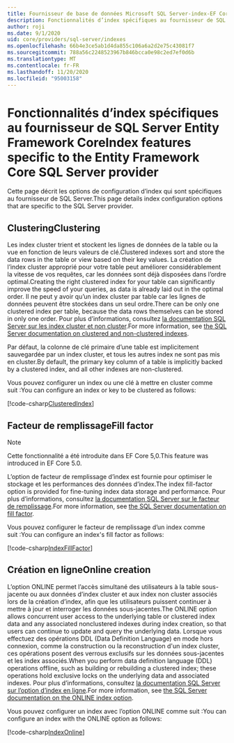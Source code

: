```yaml
---
title: Fournisseur de base de données Microsoft SQL Server-index-EF Core
description: Fonctionnalités d’index spécifiques au fournisseur de SQL Server Entity Framework Core
author: roji
ms.date: 9/1/2020
uid: core/providers/sql-server/indexes
ms.openlocfilehash: 66b4e3ce5ab1d4da855c106a6a2d2e75c43081f7
ms.sourcegitcommit: 788a56c2248523967b846bcca0e98c2ed7ef0d6b
ms.translationtype: MT
ms.contentlocale: fr-FR
ms.lasthandoff: 11/20/2020
ms.locfileid: "95003158"
---
```

# <a name="index-features-specific-to-the-entity-framework-core-sql-server-provider"></a><span data-ttu-id="ee232-103">Fonctionnalités d’index spécifiques au fournisseur de SQL Server Entity Framework Core</span><span class="sxs-lookup"><span data-stu-id="ee232-103">Index features specific to the Entity Framework Core SQL Server provider</span></span>

<span data-ttu-id="ee232-104">Cette page décrit les options de configuration d’index qui sont spécifiques au fournisseur de SQL Server.</span><span class="sxs-lookup"><span data-stu-id="ee232-104">This page details index configuration options that are specific to the SQL Server provider.</span></span>

## <a name="clustering"></a><span data-ttu-id="ee232-105">Clustering</span><span class="sxs-lookup"><span data-stu-id="ee232-105">Clustering</span></span>

<span data-ttu-id="ee232-106">Les index cluster trient et stockent les lignes de données de la table ou la vue en fonction de leurs valeurs de clé.</span><span class="sxs-lookup"><span data-stu-id="ee232-106">Clustered indexes sort and store the data rows in the table or view based on their key values.</span></span> <span data-ttu-id="ee232-107">La création de l’index cluster approprié pour votre table peut améliorer considérablement la vitesse de vos requêtes, car les données sont déjà disposées dans l’ordre optimal.</span><span class="sxs-lookup"><span data-stu-id="ee232-107">Creating the right clustered index for your table can significantly improve the speed of your queries, as data is already laid out in the optimal order.</span></span> <span data-ttu-id="ee232-108">Il ne peut y avoir qu’un index cluster par table car les lignes de données peuvent être stockées dans un seul ordre.</span><span class="sxs-lookup"><span data-stu-id="ee232-108">There can be only one clustered index per table, because the data rows themselves can be stored in only one order.</span></span> <span data-ttu-id="ee232-109">Pour plus d’informations, consultez [la documentation SQL Server sur les index cluster et non cluster](/sql/relational-databases/indexes/clustered-and-nonclustered-indexes-described).</span><span class="sxs-lookup"><span data-stu-id="ee232-109">For more information, see [the SQL Server documentation on clustered and non-clustered indexes](/sql/relational-databases/indexes/clustered-and-nonclustered-indexes-described).</span></span>

<span data-ttu-id="ee232-110">Par défaut, la colonne de clé primaire d’une table est implicitement sauvegardée par un index cluster, et tous les autres index ne sont pas mis en cluster.</span><span class="sxs-lookup"><span data-stu-id="ee232-110">By default, the primary key column of a table is implicitly backed by a clustered index, and all other indexes are non-clustered.</span></span>

<span data-ttu-id="ee232-111">Vous pouvez configurer un index ou une clé à mettre en cluster comme suit :</span><span class="sxs-lookup"><span data-stu-id="ee232-111">You can configure an index or key to be clustered as follows:</span></span>

[!code-csharp[ClusteredIndex](../../../../samples/core/SqlServer/Indexes/ClusteredIndexContext.cs?name=ClusteredIndex)]

## <a name="fill-factor"></a><span data-ttu-id="ee232-112">Facteur de remplissage</span><span class="sxs-lookup"><span data-stu-id="ee232-112">Fill factor</span></span>

> [!NOTE]
> <span data-ttu-id="ee232-113">Cette fonctionnalité a été introduite dans EF Core 5,0.</span><span class="sxs-lookup"><span data-stu-id="ee232-113">This feature was introduced in EF Core 5.0.</span></span>

<span data-ttu-id="ee232-114">L’option de facteur de remplissage d’index est fournie pour optimiser le stockage et les performances des données d’index.</span><span class="sxs-lookup"><span data-stu-id="ee232-114">The index fill-factor option is provided for fine-tuning index data storage and performance.</span></span> <span data-ttu-id="ee232-115">Pour plus d’informations, consultez [la documentation SQL Server sur le facteur de remplissage](/sql/relational-databases/indexes/specify-fill-factor-for-an-index).</span><span class="sxs-lookup"><span data-stu-id="ee232-115">For more information, see [the SQL Server documentation on fill factor](/sql/relational-databases/indexes/specify-fill-factor-for-an-index).</span></span>

<span data-ttu-id="ee232-116">Vous pouvez configurer le facteur de remplissage d’un index comme suit :</span><span class="sxs-lookup"><span data-stu-id="ee232-116">You can configure an index's fill factor as follows:</span></span>

[!code-csharp[IndexFillFactor](../../../../samples/core/SqlServer/Indexes/IndexFillFactorContext.cs?name=IndexFillFactor)]

## <a name="online-creation"></a><span data-ttu-id="ee232-117">Création en ligne</span><span class="sxs-lookup"><span data-stu-id="ee232-117">Online creation</span></span>

<span data-ttu-id="ee232-118">L’option ONLINE permet l’accès simultané des utilisateurs à la table sous-jacente ou aux données d’index cluster et aux index non cluster associés lors de la création d’index, afin que les utilisateurs puissent continuer à mettre à jour et interroger les données sous-jacentes.</span><span class="sxs-lookup"><span data-stu-id="ee232-118">The ONLINE option allows concurrent user access to the underlying table or clustered index data and any associated nonclustered indexes during index creation, so that users can continue to update and query the underlying data.</span></span> <span data-ttu-id="ee232-119">Lorsque vous effectuez des opérations DDL (Data Definition Language) en mode hors connexion, comme la construction ou la reconstruction d'un index cluster, ces opérations posent des verrous exclusifs sur les données sous-jacentes et les index associés.</span><span class="sxs-lookup"><span data-stu-id="ee232-119">When you perform data definition language (DDL) operations offline, such as building or rebuilding a clustered index; these operations hold exclusive locks on the underlying data and associated indexes.</span></span> <span data-ttu-id="ee232-120">Pour plus d’informations, consultez [la documentation SQL Server sur l’option d’index en ligne](/sql/relational-databases/indexes/perform-index-operations-online).</span><span class="sxs-lookup"><span data-stu-id="ee232-120">For more information, see [the SQL Server documentation on the ONLINE index option](/sql/relational-databases/indexes/perform-index-operations-online).</span></span>

<span data-ttu-id="ee232-121">Vous pouvez configurer un index avec l’option ONLINE comme suit :</span><span class="sxs-lookup"><span data-stu-id="ee232-121">You can configure an index with the ONLINE option as follows:</span></span>

[!code-csharp[IndexOnline](../../../../samples/core/SqlServer/Indexes/IndexOnlineContext.cs?name=IndexOnline)]
